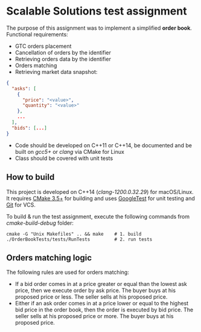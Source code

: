 # Scalable Solutions test assignment

The purpose of this assignment was to implement a simplified **order book**.\
Functional requirements:
- GTC orders placement
- Cancellation of orders by the identifier
- Retrieving orders data by the identifier
- Orders matching
- Retrieving market data snapshot:
```json
{
  "asks": [
    {
      "price": "<value>",
      "quantity": "<value>"
    },
    ...
  ],
  "bids": [...]
}
```
- Code should be developed on C++11 or C++14, be documented and be built on *gcc5+* or *clang* via CMake for Linux
- Class should be covered with unit tests

## How to build

This project is developed on C++14 (*clang-1200.0.32.29*) for macOS/Linux.\
It requires [CMake 3.5+](https://cmake.org) for building and uses [GoogleTest](https://github.com/google/googletest.git) for unit testing and [Git](https://git-scm.com) for VCS.

To build & run the test assignment, execute the following commands from *cmake-build-debug* folder:
```shell
cmake -G "Unix Makefiles" .. && make    # 1. build
./OrderBookTests/tests/RunTests         # 2. run tests
```

## Orders matching logic

The following rules are used for orders matching:
- If a bid order comes in at a price greater or equal than the lowest ask price, then we execute order by ask price. The buyer buys at his proposed price or less. The seller sells at his proposed price.
- Either if an ask order comes in at a price lower or equal to the highest bid price in the order book, then the order is executed by bid price. The seller sells at his proposed price or more. The buyer buys at his proposed price.